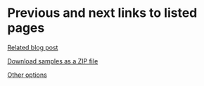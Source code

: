 Previous and next links to listed pages
=======================================

[Related blog post](http://devnet.kentico.com/articles/previous-and-next-links-to-listed-pages)

[Download samples as a ZIP file](https://github.com/Kentico/Samples/archive/master.zip)

[Other options](https://github.com/Kentico/Samples)